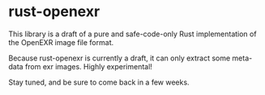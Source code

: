 # rust-openexr

This library is a draft of a pure and safe-code-only 
Rust implementation of the OpenEXR image file format.

Because rust-openexr is currently a draft, 
it can only extract some meta-data from exr images.
Highly experimental!

Stay tuned, and be sure to come back in a few weeks.